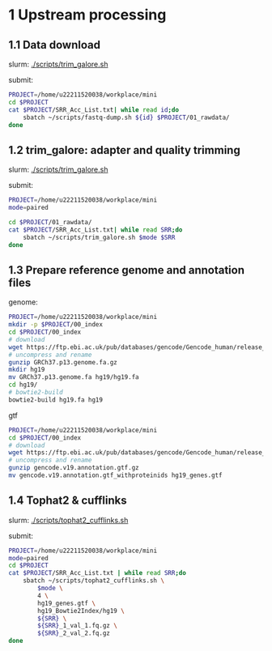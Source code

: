 
# 1 Upstream processing

## 1.1 Data download

slurm: [./scripts/trim_galore.sh](./scripts/trim_galore.sh)


submit: 

```bash
PROJECT=/home/u22211520038/workplace/mini
cd $PROJECT
cat $PROJECT/SRR_Acc_List.txt| while read id;do
    sbatch ~/scripts/fastq-dump.sh ${id} $PROJECT/01_rawdata/ 
done
```

## 1.2 trim_galore: adapter and quality trimming

slurm: [./scripts/trim_galore.sh](./scripts/trim_galore.sh)


submit: 

```bash
PROJECT=/home/u22211520038/workplace/mini
mode=paired

cd $PROJECT/01_rawdata/
cat $PROJECT/SRR_Acc_List.txt| while read SRR;do 
    sbatch ~/scripts/trim_galore.sh $mode $SRR
done
```

## 1.3 Prepare reference genome and annotation files

genome: 

```bash
PROJECT=/home/u22211520038/workplace/mini
mkdir -p $PROJECT/00_index
cd $PROJECT/00_index
# download
wget https://ftp.ebi.ac.uk/pub/databases/gencode/Gencode_human/release_19/GRCh37.p13.genome.fa.gz
# uncompress and rename
gunzip GRCh37.p13.genome.fa.gz
mkdir hg19 
mv GRCh37.p13.genome.fa hg19/hg19.fa
cd hg19/
# bowtie2-build
bowtie2-build hg19.fa hg19
```

gtf

```bash
PROJECT=/home/u22211520038/workplace/mini
cd $PROJECT/00_index
# download
wget https://ftp.ebi.ac.uk/pub/databases/gencode/Gencode_human/release_19/gencode.v19.annotation.gtf.gz
# uncompress and rename
gunzip gencode.v19.annotation.gtf.gz
mv gencode.v19.annotation.gtf_withproteinids hg19_genes.gtf
```

## 1.4 Tophat2 & cufflinks

slurm: [./scripts/tophat2_cufflinks.sh](./scripts/tophat2_cufflinks.sh)

submit:

```bash
PROJECT=/home/u22211520038/workplace/mini
mode=paired
cd $PROJECT
cat $PROJECT/SRR_Acc_List.txt | while read SRR;do
    sbatch ~/scripts/tophat2_cufflinks.sh \
        $mode \
        4 \
        hg19_genes.gtf \
        hg19_Bowtie2Index/hg19 \
        ${SRR} \
        ${SRR}_1_val_1.fq.gz \
        ${SRR}_2_val_2.fq.gz 
done
```

‍

‍